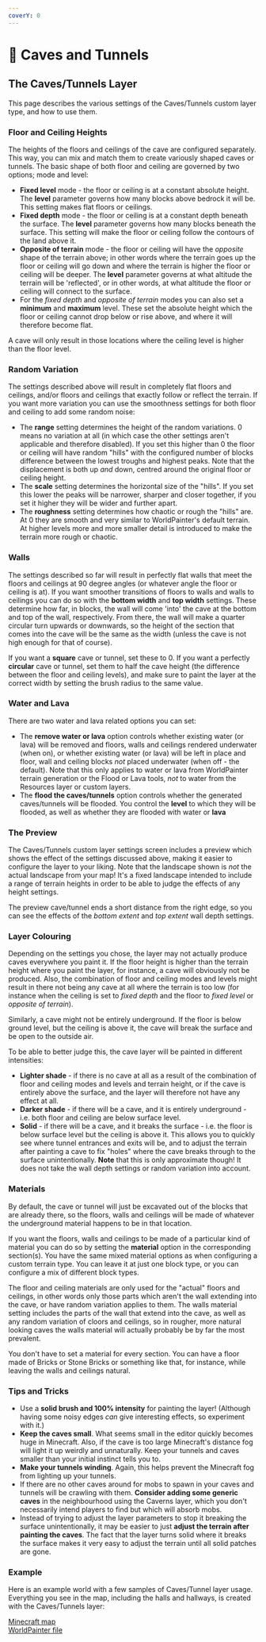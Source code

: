 ```yaml
---
coverY: 0
---
```


# 🌄 Caves and Tunnels

## The Caves/Tunnels Layer

This page describes the various settings of the Caves/Tunnels custom layer type, and how to use them.

### Floor and Ceiling Heights

The heights of the floors and ceilings of the cave are configured separately. This way, you can mix and match them to create variously shaped caves or tunnels. The basic shape of both floor and ceiling are governed by two options; mode and level:

* **Fixed level** mode - the floor or ceiling is at a constant absolute height. The **level** parameter governs how many blocks above bedrock it will be. This setting makes flat floors or ceilings.
* **Fixed depth** mode - the floor or ceiling is at a constant depth beneath the surface. The **level** parameter governs how many blocks beneath the surface. This setting will make the floor or ceiling follow the contours of the land above it.
* **Opposite of terrain** mode - the floor or ceiling will have the _opposite_ shape of the terrain above; in other words where the terrain goes up the floor or ceiling will go down and where the terrain is higher the floor or ceiling will be deeper. The **level** parameter governs at what altitude the terrain will be 'reflected', or in other words, at what altitude the floor or ceiling will connect to the surface.
* For the _fixed depth_ and _opposite of terrain_ modes you can also set a **minimum** and **maximum** level. These set the absolute height which the floor or ceiling cannot drop below or rise above, and where it will therefore become flat.

A cave will only result in those locations where the ceiling level is higher than the floor level.

### Random Variation

The settings described above will result in completely flat floors and ceilings, and/or floors and ceilings that exactly follow or reflect the terrain. If you want more variation you can use the smoothness settings for both floor and ceiling to add some random noise:

* The **range** setting determines the height of the random variations. 0 means no variation at all (in which case the other settings aren't applicable and therefore disabled). If you set this higher than 0 the floor or ceiling will have random "hills" with the configured number of blocks difference between the lowest troughs and highest peaks. Note that the displacement is both up _and_ down, centred around the original floor or ceiling height.
* The **scale** setting determines the horizontal size of the "hills". If you set this lower the peaks will be narrower, sharper and closer together, if you set it higher they will be wider and further apart.
* The **roughness** setting determines how chaotic or rough the "hills" are. At 0 they are smooth and very similar to WorldPainter's default terrain. At higher levels more and more smaller detail is introduced to make the terrain more rough or chaotic.

### Walls

The settings described so far will result in perfectly flat walls that meet the floors and ceilings at 90 degree angles (or whatever angle the floor or ceiling is at). If you want smoother transitions of floors to walls and walls to ceilings you can do so with the **bottom width** and **top width** settings. These determine how far, in blocks, the wall will come 'into' the cave at the bottom and top of the wall, respectively. From there, the wall will make a quarter circular turn upwards or downwards, so the height of the section that comes into the cave will be the same as the width (unless the cave is not high enough for that of course).

If you want a **square** cave or tunnel, set these to 0. If you want a perfectly **circular** cave or tunnel, set them to half the cave height (the difference between the floor and ceiling levels), and make sure to paint the layer at the correct width by setting the brush radius to the same value.

### Water and Lava

There are two water and lava related options you can set:

* The **remove water or lava** option controls whether existing water (or lava) will be removed and floors, walls and ceilings rendered underwater (when on), or whether existing water (or lava) will be left in place and floor, wall and ceiling blocks _not_ placed underwater (when off - the default). Note that this only applies to water or lava from WorldPainter terrain generation or the Flood or Lava tools, _not_ to water from the Resources layer or custom layers.
* The **flood the caves/tunnels** option controls whether the generated caves/tunnels will be flooded. You control the **level** to which they will be flooded, as well as whether they are flooded with water or **lava**

### The Preview

The Caves/Tunnels custom layer settings screen includes a preview which shows the effect of the settings discussed above, making it easier to configure the layer to your liking. Note that the landscape shown is _not_ the actual landscape from your map! It's a fixed landscape intended to include a range of terrain heights in order to be able to judge the effects of any height settings.

The preview cave/tunnel ends a short distance from the right edge, so you can see the effects of the _bottom extent_ and _top extent_ wall depth settings.

### Layer Colouring

Depending on the settings you chose, the layer may not actually produce caves everywhere you paint it. If the floor height is higher than the terrain height where you paint the layer, for instance, a cave will obviously not be produced. Also, the combination of floor and ceiling modes and levels might result in there not being any cave at all where the terrain is too low (for instance when the ceiling is set to _fixed depth_ and the floor to _fixed level_ or _opposite of terrain_).

Similarly, a cave might not be entirely underground. If the floor is below ground level, but the ceiling is above it, the cave will break the surface and be open to the outside air.

To be able to better judge this, the cave layer will be painted in different intensities:

* **Lighter shade** - if there is no cave at all as a result of the combination of floor and ceiling modes and levels and terrain height, or if the cave is entirely above the surface, and the layer will therefore not have any effect at all.
* **Darker shade** - if there will be a cave, and it is entirely underground - i.e. both floor and ceiling are below surface level.
* **Solid** - if there will be a cave, and it breaks the surface - i.e. the floor is below surface level but the ceiling is above it. This allows you to quickly see where tunnel entrances and exits will be, and to adjust the terrain after painting a cave to fix "holes" where the cave breaks through to the surface unintentionally. **Note** that this is only approximate though! It does not take the wall depth settings or random variation into account.

### Materials

By default, the cave or tunnel will just be excavated out of the blocks that are already there, so the floors, walls and ceilings will be made of whatever the underground material happens to be in that location.

If you want the floors, walls and ceilings to be made of a particular kind of material you can do so by setting the **material** option in the corresponding section(s). You have the same mixed material options as when configuring a custom terrain type. You can leave it at just one block type, or you can configure a mix of different block types.

The floor and ceiling materials are only used for the "actual" floors and ceilings, in other words only those parts which aren't the wall extending into the cave, or have random variation applies to them. The walls material setting includes the parts of the wall that extend into the cave, as well as any random variation of cloors and ceilings, so in rougher, more natural looking caves the walls material will actually probably be by far the most prevalent.

You don't have to set a material for every section. You can have a floor made of Bricks or Stone Bricks or something like that, for instance, while leaving the walls and ceilings natural.

### Tips and Tricks

* Use a **solid brush and 100% intensity** for painting the layer! (Although having some noisy edges _can_ give interesting effects, so experiment with it.)
* **Keep the caves small**. What seems small in the editor quickly becomes huge in Minecraft. Also, if the cave is too large Minecraft's distance fog will light it up weirdly and unnaturally. Keep your tunnels and caves smaller than your initial instinct tells you to.
* **Make your tunnels winding**. Again, this helps prevent the Minecraft fog from lighting up your tunnels.
* If there are no other caves around for mobs to spawn in your caves and tunnels will be crawling with them. **Consider adding some generic caves** in the neighbourhood using the Caverns layer, which you don't necessarily intend players to find but which will absorb mobs.
* Instead of trying to adjust the layer parameters to stop it breaking the surface unintentionally, it may be easier to just **adjust the terrain after painting the caves**. The fact that the layer turns solid where it breaks the surface makes it very easy to adjust the terrain until all solid patches are gone.

### Example

Here is an example world with a few samples of Caves/Tunnel layer usage. Everything you see in the map, including the halls and hallways, is created with the Caves/Tunnels layer:

[​Minecraft map](http://www.worldpainter.net/files/maps/CavesAndTunnelsExample.zip)\
[​WorldPainter file](http://www.worldpainter.net/files/worlds/CavesAndTunnelsExample.world)
